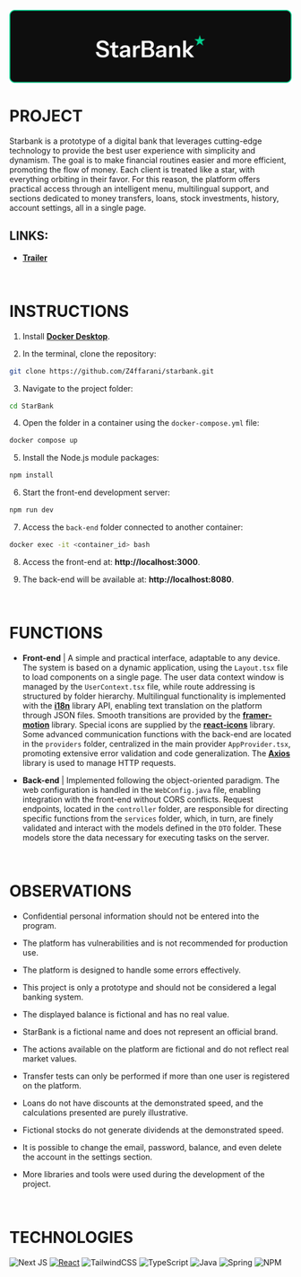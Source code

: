 ![banner](./assets/banner.png)

# PROJECT
Starbank is a prototype of a digital bank that leverages cutting-edge technology to provide the best user experience with simplicity and dynamism. The goal is to make financial routines easier and more efficient, promoting the flow of money. Each client is treated like a star, with everything orbiting in their favor. For this reason, the platform offers practical access through an intelligent menu, multilingual support, and sections dedicated to money transfers, loans, stock investments, history, account settings, all in a single page.

## LINKS:
- **[Trailer]()**

<br>

# INSTRUCTIONS
1. Install **[Docker Desktop](https://www.docker.com/products/docker-desktop/)**.

2. In the terminal, clone the repository:
```bash
git clone https://github.com/Z4ffarani/starbank.git
```

3. Navigate to the project folder:
```bash
cd StarBank
```

4. Open the folder in a container using the `docker-compose.yml` file:
```bash
docker compose up
```

5. Install the Node.js module packages:
```bash
npm install
```

6. Start the front-end development server:
```bash
npm run dev
```

7. Access the `back-end` folder connected to another container:
```bash
docker exec -it <container_id> bash
```

8. Access the front-end at: **http://localhost:3000**.

9. The back-end will be available at: **http://localhost:8080**.

<br>

# FUNCTIONS
- **Front-end** | A simple and practical interface, adaptable to any device. The system is based on a dynamic application, using the `Layout.tsx` file to load components on a single page. The user data context window is managed by the `UserContext.tsx` file, while route addressing is structured by folder hierarchy. Multilingual functionality is implemented with the **[i18n](https://www.i18next.com)** library API, enabling text translation on the platform through JSON files. Smooth transitions are provided by the **[framer-motion](https://www.npmjs.com/package/framer-motion)** library. Special icons are supplied by the **[react-icons](https://react-icons.github.io/react-icons/)** library. Some advanced communication functions with the back-end are located in the `providers` folder, centralized in the main provider `AppProvider.tsx`, promoting extensive error validation and code generalization. The **[Axios](https://axios-http.com/docs/intro)** library is used to manage HTTP requests.

- **Back-end** | Implemented following the object-oriented paradigm. The web configuration is handled in the `WebConfig.java` file, enabling integration with the front-end without CORS conflicts. Request endpoints, located in the `controller` folder, are responsible for directing specific functions from the `services` folder, which, in turn, are finely validated and interact with the models defined in the `DTO` folder. These models store the data necessary for executing tasks on the server.

<br>

# OBSERVATIONS
- Confidential personal information should not be entered into the program.

- The platform has vulnerabilities and is not recommended for production use.

- The platform is designed to handle some errors effectively.

- This project is only a prototype and should not be considered a legal banking system.

- The displayed balance is fictional and has no real value.

- StarBank is a fictional name and does not represent an official brand.

- The actions available on the platform are fictional and do not reflect real market values.

- Transfer tests can only be performed if more than one user is registered on the platform.

- Loans do not have discounts at the demonstrated speed, and the calculations presented are purely illustrative.

- Fictional stocks do not generate dividends at the demonstrated speed.

- It is possible to change the email, password, balance, and even delete the account in the settings section.

- More libraries and tools were used during the development of the project.

<br>

# TECHNOLOGIES
![Next JS](https://img.shields.io/badge/Next-black?style=for-the-badge&logo=next.js&logoColor=white)
[![React](https://img.shields.io/badge/react-%2320232a.svg?style=for-the-badge&logo=react&logoColor=%2361DAFB)](https://react.dev)
![TailwindCSS](https://img.shields.io/badge/tailwindcss-%2338B2AC.svg?style=for-the-badge&logo=tailwind-css&logoColor=white)
![TypeScript](https://img.shields.io/badge/typescript-%23007ACC.svg?style=for-the-badge&logo=typescript&logoColor=white)
![Java](https://img.shields.io/badge/java-%23ED8B00.svg?style=for-the-badge&logo=openjdk&logoColor=white)
![Spring](https://img.shields.io/badge/spring-%236DB33F.svg?style=for-the-badge&logo=spring&logoColor=white)
![NPM](https://img.shields.io/badge/NPM-%23CB3837.svg?style=for-the-badge&logo=npm&logoColor=white)